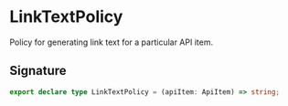 
# LinkTextPolicy

Policy for generating link text for a particular API item.

## Signature

```typescript
export declare type LinkTextPolicy = (apiItem: ApiItem) => string;
```
